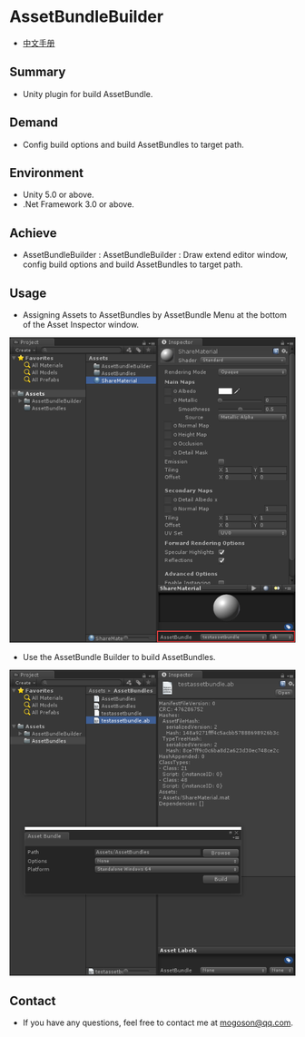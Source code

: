 ﻿# AssetBundleBuilder
- [中文手册](./README_ZH.md)

## Summary
- Unity plugin for build AssetBundle.

## Demand
- Config build options and build AssetBundles to target path.

## Environment
- Unity 5.0 or above.
- .Net Framework 3.0 or above.

## Achieve
- AssetBundleBuilder : AssetBundleBuilder : Draw extend editor window, config build options and build AssetBundles to target path.

## Usage
- Assigning Assets to AssetBundles by AssetBundle Menu at the bottom of the Asset Inspector window.

![AssetBundle Menu](./Attachments/AssetBundleMenu.png)

- Use the AssetBundle Builder to build AssetBundles.

![AssetBundle Builder](./Attachments/AssetBundleBuilder.png)

## Contact
- If you have any questions, feel free to contact me at mogoson@qq.com.